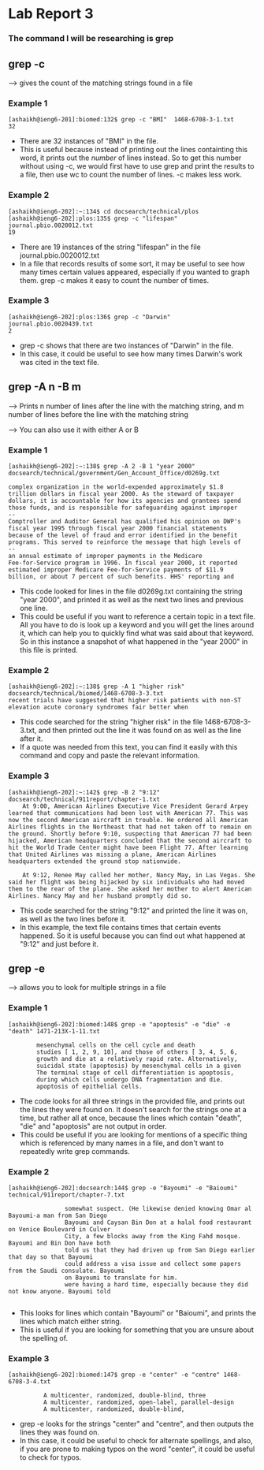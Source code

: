 # Lab Report 3

### The command I will be researching is grep

## grep -c 
--> gives the count of the matching strings found in a file

### Example 1
```
[ashaikh@ieng6-201]:biomed:132$ grep -c "BMI"  1468-6708-3-1.txt
32
```
* There are 32 instances of "BMI" in the file.
* This is useful because instead of printing out the lines containting this word, it prints out the _number_ of lines instead. So to get this number without using -c, we would first have to use grep and print the results to a file, then use wc to count the number of lines. -c makes less work.

### Example 2
```
[ashaikh@ieng6-202]:~:134$ cd docsearch/technical/plos
[ashaikh@ieng6-202]:plos:135$ grep -c "lifespan" journal.pbio.0020012.txt                                      
19
```
* There are 19 instances of the string "lifespan" in the file journal.pbio.0020012.txt
* In a file that records results of some sort, it may be useful to see how many times certain values appeared, especially if you wanted to graph them. grep -c makes it easy to count the number of times.

### Example 3
```
[ashaikh@ieng6-202]:plos:136$ grep -c "Darwin"  journal.pbio.0020439.txt
2
```
* grep -c shows that there are two instances of "Darwin" in the file.
* In this case, it could be useful to see how many times Darwin's work was cited in the text file.


## grep -A n -B m
--> Prints n number of lines after the line with the matching string, and m number of lines before the line with the matching string
     
--> You can also use it with either A or B

### Example 1
```
[ashaikh@ieng6-202]:~:138$ grep -A 2 -B 1 "year 2000" docsearch/technical/government/Gen_Account_Office/d0269g.txt

complex organization in the world-expended approximately $1.8
trillion dollars in fiscal year 2000. As the steward of taxpayer
dollars, it is accountable for how its agencies and grantees spend
those funds, and is responsible for safeguarding against improper
--
Comptroller and Auditor General has qualified his opinion on DWP's
fiscal year 1995 through fiscal year 2000 financial statements
because of the level of fraud and error identified in the benefit
programs. This served to reinforce the message that high levels of
--
an annual estimate of improper payments in the Medicare
Fee-for-Service program in 1996. In fiscal year 2000, it reported
estimated improper Medicare Fee-for-Service payments of $11.9
billion, or about 7 percent of such benefits. HHS' reporting and

```
* This code looked for lines in the file d0269g.txt containing the string "year 2000", and printed it as well as the next two lines and previous one line.
* This could be useful if you want to reference a certain topic in a text file. All you have to do is look up a keyword and you will get the lines around it, which can help you to quickly find what was said about that keyword. So in this instance a snapshot of what happened in the "year 2000" in this file is printed.

### Example 2
```
[ashaikh@ieng6-202]:~:138$ grep -A 1 "higher risk" docsearch/technical/biomed/1468-6708-3-3.txt
recent trials have suggested that higher risk patients with non-ST elevation acute coronary syndromes fair better when
```
* This code searched for the string "higher risk" in the file 1468-6708-3-3.txt, and then printed out the line it was found on as well as the line after it.
* If a quote was needed from this text, you can find it easily with this command and copy and paste the relevant information.

### Example 3
```
[ashaikh@ieng6-202]:~:142$ grep -B 2 "9:12" docsearch/technical/911report/chapter-1.txt
    At 9:00, American Airlines Executive Vice President Gerard Arpey learned that communications had been lost with American 77. This was now the second American aircraft in trouble. He ordered all American Airlines flights in the Northeast that had not taken off to remain on the ground. Shortly before 9:10, suspecting that American 77 had been hijacked, American headquarters concluded that the second aircraft to hit the World Trade Center might have been Flight 77. After learning that United Airlines was missing a plane, American Airlines headquarters extended the ground stop nationwide.

    At 9:12, Renee May called her mother, Nancy May, in Las Vegas. She said her flight was being hijacked by six individuals who had moved them to the rear of the plane. She asked her mother to alert American Airlines. Nancy May and her husband promptly did so.
```
* This code searched for the string "9:12" and printed the line it was on, as well as the two lines before it.
* In this example, the text file contains times that certain events happened. So it is useful because you can find out what happened at "9:12" and just before it.

## grep -e 
--> allows you to look for multiple strings in a file
### Example 1
```
[ashaikh@ieng6-202]:biomed:148$ grep -e "apoptosis" -e "die" -e "death" 1471-213X-1-11.txt

        mesenchymal cells on the cell cycle and death
        studies [ 1, 2, 9, 10], and those of others [ 3, 4, 5, 6,
        growth and die at a relatively rapid rate. Alternatively,
        suicidal state (apoptosis) by mesenchymal cells in a given
        The terminal stage of cell differentiation is apoptosis,
        during which cells undergo DNA fragmentation and die.
        apoptosis of epithelial cells.
```
* The code looks for all three strings in the provided file, and prints out the lines they were found on. It doesn't search for the strings one at a time, but rather all at once, because the lines which contain "death", "die" and "apoptosis" are not output in order.
* This could be useful if you are looking for mentions of a specific thing which is referenced by many names in a file, and don't want to repeatedly write grep commands.


### Example 2
```
[ashaikh@ieng6-202]:docsearch:144$ grep -e "Bayoumi" -e "Baioumi" technical/911report/chapter-7.txt

                somewhat suspect. (He likewise denied knowing Omar al Bayoumi-a man from San Diego
                Bayoumi and Caysan Bin Don at a halal food restaurant on Venice Boulevard in Culver
                City, a few blocks away from the King Fahd mosque. Bayoumi and Bin Don have both
                told us that they had driven up from San Diego earlier that day so that Bayoumi
                could address a visa issue and collect some papers from the Saudi consulate. Bayoumi
                on Bayoumi to translate for him.
                were having a hard time, especially because they did not know anyone. Bayoumi told
        
```
* This looks for lines which contain "Bayoumi" or "Baioumi", and prints the lines which match either string.
* This is useful if you are looking for something that you are unsure about the spelling of.

### Example 3
```
[ashaikh@ieng6-202]:biomed:147$ grep -e "center" -e "centre" 1468-6708-3-4.txt

          A multicenter, randomized, double-blind, three
          A multicenter, randomized, open-label, parallel-design
          A multicenter, randomized, double-blind,
```
* grep -e looks for the strings "center" and "centre", and then outputs the lines they was found on.
* In this case, it could be useful to check for alternate spellings, and also, if you are prone to making typos on the word "center", it could be useful to check for typos.